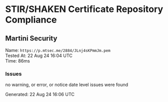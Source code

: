 # STIR/SHAKEN Certificate Repository Compliance

## Martini Security

Name: `https://p.mtsec.me/2884/JLnj4sKPmmJm.pem`\
Tested At: 22 Aug 24 16:04 UTC\
Time: 86ms

### Issues

no warning, or error, or notice date level issues were found

Generated: 22 Aug 24 16:06 UTC
